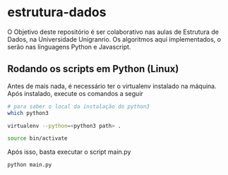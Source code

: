 # estrutura-dados

O Objetivo deste repositório é ser colaborativo nas aulas de Estrutura de Dados, na Universidade Unigranrio. Os algoritmos aqui implementados, o serão nas linguagens Python e Javascript.

## Rodando os scripts em Python (Linux)

Antes de mais nada, é necessário ter o virtualenv instalado na máquina. Após instalado, execute os comandos a seguir

```sh
# para saber o local da instalação do python3
which python3

virtualenv --python=<python3 path> .

source bin/activate
```

Após isso, basta executar o script main.py

```sh
python main.py
```
